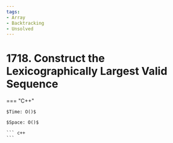 ```yaml
---
tags:
- Array
- Backtracking
- Unsolved
---
```



# 1718. Construct the Lexicographically Largest Valid Sequence

=== "C++"

    $Time: O()$

    $Space: O()$

    ``` c++
    ```